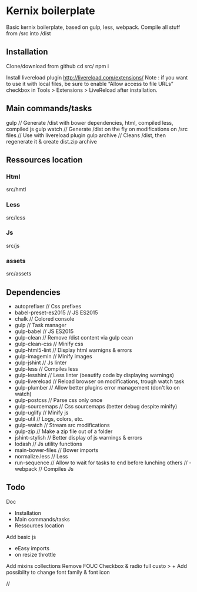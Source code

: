 # Kernix boilerplate

Basic kernix boilerplate, based on gulp, less, webpack.
Compile all stuff from /src into /dist



## Installation
Clone/download from github
cd src/
npm i

Install livereload plugin
http://livereload.com/extensions/
Note : if you want to use it with local files, be sure to enable “Allow access to file URLs” checkbox in Tools > Extensions > LiveReload after installation.



## Main commands/tasks
gulp // Generate /dist with bower dependencies, html, compiled less, compiled js
gulp watch // Generate /dist on the fly on modifications on /src files
  // Use with livereload plugin
gulp archive // Cleans /dist, then regenerate it & create dist.zip archive



## Ressources location

### Html
src/hmtl

### Less
src/less

### Js
src/js

### assets
src/assets

## Dependencies
- autoprefixer // Css prefixes
- babel-preset-es2015 // JS ES2015
- chalk // Colored console
- gulp // Task manager
- gulp-babel // JS ES2015
- gulp-clean // Remove /dist content via gulp cean
- gulp-clean-css // Minify css
- gulp-html5-lint // Display html warnigns & errors
- gulp-imagemin // Minify images
- gulp-jshint // Js linter
- gulp-less // Compiles less
- gulp-lesshint // Less linter (beautify code by displaying warnings)
- gulp-livereload // Reload browser on modifications, trough watch task
- gulp-plumber // Allow better plugins error management (don't ko on watch)
- gulp-postcss // Parse css only once
- gulp-sourcemaps // Css sourcemaps (better debug despite minify)
- gulp-uglify // Minify js
- gulp-util // Logs, colors, etc.
- gulp-watch // Stream src modifications
- gulp-zip // Make a zip file out of a folder
- jshint-stylish // Better display of js warnings & errors
- lodash // Js utility functions
- main-bower-files // Bower imports
- normalize.less // Less
- run-sequence // Allow to wait for tasks to end before lunching others
// - webpack // Compiles Js



## Todo
Doc
- Installation
- Main commands/tasks
- Ressources location

Add basic js
- eEasy imports
- on resize throttle

Add mixins collections
Remove FOUC
Checkbox & radio full custo > + Add possibilty to change font family & font icon














//

